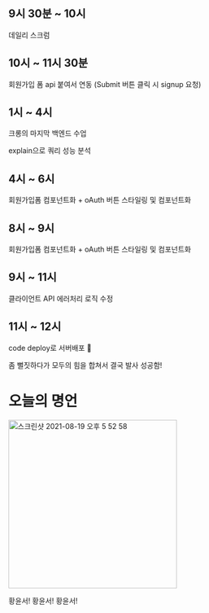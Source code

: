 ## 9시 30분 ~ 10시

데일리 스크럼

## 10시 ~ 11시 30분

회원가입 폼 api 붙여서 연동 (Submit 버튼 클릭 시 signup 요청)

## 1시 ~ 4시

크롱의 마지막 백엔드 수업

explain으로 쿼리 성능 분석

## 4시 ~ 6시

회원가입폼 컴포넌트화 + oAuth 버튼 스타일링 및 컴포넌트화

## 8시 ~ 9시

회원가입폼 컴포넌트화 + oAuth 버튼 스타일링 및 컴포넌트화

## 9시 ~ 11시

클라이언트 API 에러처리 로직 수정

## 11시 ~ 12시

code deploy로 서버배포 🚀

좀 뻘짓하다가 모두의 힘을 합쳐서 결국 발사 성공함!

# 오늘의 명언

<img width="331" alt="스크린샷 2021-08-19 오후 5 52 58" src="https://user-images.githubusercontent.com/13645032/130094999-de7d8367-23b1-4877-971b-20700ca68e47.png">

황윤서! 황윤서! 황윤서!
